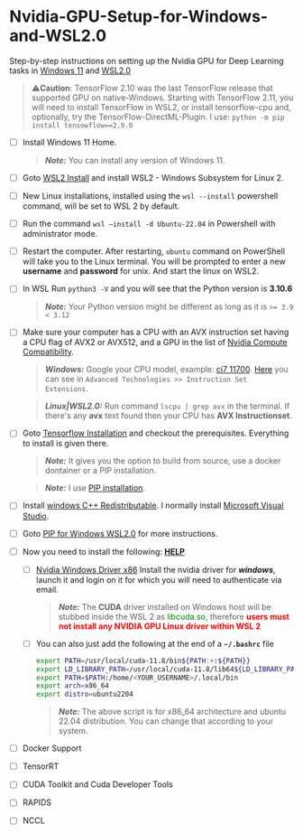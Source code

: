 # Nvidia-GPU-Setup-for-Windows-and-WSL2.0
Step-by-step instructions on setting up the Nvidia GPU for Deep Learning tasks in [Windows 11](https://www.microsoft.com/software-download/windows11) and [WSL2.0](https://learn.microsoft.com/en-us/windows/wsl/install)

> ⚠️**Caution**: TensorFlow 2.10 was the last TensorFlow release that supported GPU on native-Windows. Starting with TensorFlow 2.11, you will need to install TensorFlow in WSL2, or install tensorflow-cpu and, optionally, try the TensorFlow-DirectML-Plugin. I use: `python -m pip install tensowflow==2.9.0`

- [ ] Install Windows 11 Home.
    > **_Note:_** You can install any version of Windows 11.
- [ ] Goto [WSL2 Install](https://learn.microsoft.com/en-us/windows/wsl/install) and install WSL2 - Windows Subsystem for Linux 2. 
- [ ] New Linux installations, installed using the `wsl --install` powershell command, will be set to WSL 2 by default.
- [ ] Run the command `wsl –install -d Ubuntu-22.04` in Powershell with administrator mode.
- [ ] Restart the computer. After restarting, `ubuntu` command on PowerShell will take you to the Linux terminal. You will be prompted to enter a new **username** and **password** for unix. And start the linux on WSL2.
- [ ] In WSL Run `python3 -V` and you will see that the Python version is **3.10.6**
    > **_Note:_** Your Python version might be different as long as it is `>= 3.9 < 3.12`
- [ ] Make sure your computer has a CPU with an AVX instruction set having a CPU flag of AVX2 or AVX512, and a GPU in the list of [Nvidia Compute Compatibility](https://developer.nvidia.com/cuda-gpus). 
    > **_Windows:_** Google your CPU model, example: [ci7 11700](https://ark.intel.com/content/www/us/en/ark/products/212279/intel-core-i711700-processor-16m-cache-up-to-4-90-ghz.html). [Here](https://ark.intel.com/content/www/us/en/ark/products/212279/intel-core-i711700-processor-16m-cache-up-to-4-90-ghz.html) you can see in `Advanced Technologies >> Instruction Set Extensions`.

    > **_Linux|WSL2.0:_** Run command `lscpu | grep avx` in the terminal. If there's any **avx** text found then your CPU has **AVX Instructionset**.
- [ ] Goto [Tensorflow Installation](https://www.tensorflow.org/install) and checkout the prerequisites. Everything to install is given there.
    > **_Note:_** It gives you the option to build from source, use a docker dontainer or a PIP installation.

    > **_Note:_** I use [PIP installation](https://www.tensorflow.org/install/pip).

- [ ] Install [windows C++ Redistributable](https://learn.microsoft.com/en-US/cpp/windows/latest-supported-vc-redist?view=msvc-170). I normally install [Microsoft Visual Studio](https://visualstudio.microsoft.com/).
- [ ] Goto [PIP for Windows WSL2.0](https://www.tensorflow.org/install/pip#windows-wsl2_1) for more instructions.
- [ ] Now you need to install the following: **[HELP](https://docs.nvidia.com/cuda/wsl-user-guide/index.html)**
  - [ ] [Nvidia Windows Driver x86](https://www.nvidia.com/Download/index.aspx) Install the nvidia driver for _**windows**_, launch it and login on it for which you will need to authenticate via email.
    > **_Note:_** The **CUDA** driver installed on Windows host will be stubbed inside the WSL 2 as <span style="color: green;">libcuda.so</span>, therefore <span style="color: red;">**users must not install any NVIDIA GPU Linux driver within WSL 2**</span>
  - [ ] You can also just add the following at the end of a **`~/.bashrc`** file
    ```bash
    export PATH=/usr/local/cuda-11.8/bin${PATH:+:${PATH}}
    export LD_LIBRARY_PATH=/usr/local/cuda-11.8/lib64${LD_LIBRARY_PATH:+:${LD_LIBRARY_PATH}}
    export PATH=$PATH:/home/<YOUR_USERNAME>/.local/bin
    export arch=x86_64
    export distro=ubuntu2204
    ```
    > **_Note:_** The above script is for x86_64 architecture and ubuntu 22.04 distribution. You can change that according to your system.
- [ ] Docker Support
- [ ] TensorRT
- [ ] CUDA Toolkit and Cuda Developer Tools
- [ ] RAPIDS
- [ ] NCCL
